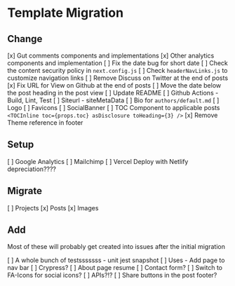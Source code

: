 # Template Migration

## Change

[x] Gut comments components and implementations
[x] Other analytics components and implementation
[ ] Fix the date bug for short date
[ ] Check the content security policy in `next.config.js`
[ ] Check `headerNavLinks.js` to customize navigation links
[ ] Remove Discuss on Twitter at the end of posts
[x] Fix URL for View on Github at the end of posts
[ ] Move the date below the post heading in the post view
[ ] Update README
[ ] Github Actions - Build, Lint, Test
[ ] Siteurl - siteMetaData
[ ] Bio for `authors/default.md`
[ ] Logo
[ ] Favicons
[ ] SocialBanner
[ ] TOC Component to applicable posts `<TOCInline toc={props.toc} asDisclosure toHeading={3} />`
[x] Remove Theme reference in footer

## Setup

[ ] Google Analytics
[ ] Mailchimp
[ ] Vercel Deploy with Netlify depreciation????

## Migrate

[ ] Projects
[x] Posts
[x] Images

## Add
Most of these will probably get created into issues after the initial migration

[ ] A whole bunch of testsssssss - unit jest snapshot
[ ] Uses - Add page to nav bar
[ ] Crypress?
[ ] About page resume
[ ] Contact form?
[ ] Switch to FA-Icons for social icons?
[ ] APIs?!?
[ ] Share buttons in the post footer?
